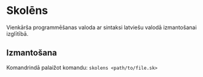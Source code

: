 # Skolēns

Vienkārša programmēšanas valoda ar sintaksi latviešu valodā izmantošanai izglītībā.

## Izmantošana

Komandrindā palaižot komandu:
`skolens <path/to/file.sk>`
